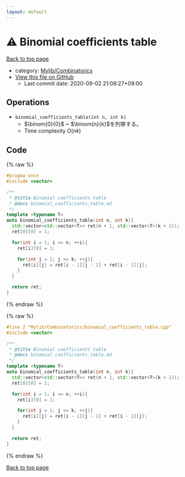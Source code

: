 ```yaml
---
layout: default
---
```


<!-- mathjax config similar to math.stackexchange -->
<script type="text/javascript" async
  src="https://cdnjs.cloudflare.com/ajax/libs/mathjax/2.7.5/MathJax.js?config=TeX-MML-AM_CHTML">
</script>
<script type="text/x-mathjax-config">
  MathJax.Hub.Config({
    TeX: { equationNumbers: { autoNumber: "AMS" }},
    tex2jax: {
      inlineMath: [ ['$','$'] ],
      processEscapes: true
    },
    "HTML-CSS": { matchFontHeight: false },
    displayAlign: "left",
    displayIndent: "2em"
  });
</script>

<script type="text/javascript" src="https://cdnjs.cloudflare.com/ajax/libs/jquery/3.4.1/jquery.min.js"></script>
<script src="https://cdn.jsdelivr.net/npm/jquery-balloon-js@1.1.2/jquery.balloon.min.js" integrity="sha256-ZEYs9VrgAeNuPvs15E39OsyOJaIkXEEt10fzxJ20+2I=" crossorigin="anonymous"></script>
<script type="text/javascript" src="../../../assets/js/copy-button.js"></script>
<link rel="stylesheet" href="../../../assets/css/copy-button.css" />


# :warning: Binomial coefficients table

<a href="../../../index.html">Back to top page</a>

* category: <a href="../../../index.html#8fcb53b240254087f9d87015c4533bd0">Mylib/Combinatorics</a>
* <a href="{{ site.github.repository_url }}/blob/master/Mylib/Combinatorics/binomial_coefficients_table.cpp">View this file on GitHub</a>
    - Last commit date: 2020-09-02 21:08:27+09:00




## Operations

- `binomial_coefficients_table(int n, int k)`
	- $\binom{0}{0}$ ~ $\binom{n}{k}$を列挙する。
	- Time complexity $O(nk)$


## Code

<a id="unbundled"></a>
{% raw %}
```cpp
#pragma once
#include <vector>

/**
 * @title Binomial coefficients table
 * @docs binomial_coefficients_table.md
 */
template <typename T>
auto binomial_coefficients_table(int n, int k){
  std::vector<std::vector<T>> ret(n + 1, std::vector<T>(k + 1));
  ret[0][0] = 1;

  for(int i = 1; i <= n; ++i){
    ret[i][0] = 1;

    for(int j = 1; j <= k; ++j){
      ret[i][j] = ret[i - 1][j - 1] + ret[i - 1][j];
    }
  }

  return ret;
}

```
{% endraw %}

<a id="bundled"></a>
{% raw %}
```cpp
#line 2 "Mylib/Combinatorics/binomial_coefficients_table.cpp"
#include <vector>

/**
 * @title Binomial coefficients table
 * @docs binomial_coefficients_table.md
 */
template <typename T>
auto binomial_coefficients_table(int n, int k){
  std::vector<std::vector<T>> ret(n + 1, std::vector<T>(k + 1));
  ret[0][0] = 1;

  for(int i = 1; i <= n; ++i){
    ret[i][0] = 1;

    for(int j = 1; j <= k; ++j){
      ret[i][j] = ret[i - 1][j - 1] + ret[i - 1][j];
    }
  }

  return ret;
}

```
{% endraw %}

<a href="../../../index.html">Back to top page</a>

